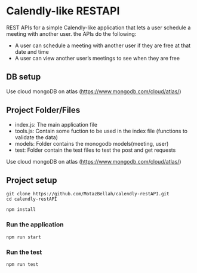 # Calendly-like RESTAPI

REST APIs for a simple Calendly-like application that lets a user schedule a meeting with another user.
the APIs do the following:
- A user can schedule a meeting with another user if they are free at that date and time
- A user can view another user’s meetings to see when they are free

## DB setup

Use cloud mongoDB on atlas (https://www.mongodb.com/cloud/atlas/)

## Project Folder/Files

- index.js: The main application file
- tools.js: Contain some fuction to be used in the index file (functions to validate the data)
- models: Folder contains the monogodb models(meeting, user)
- test: Folder contain the test files to test the post and get requests 

Use cloud mongoDB on atlas (https://www.mongodb.com/cloud/atlas/)

## Project setup
```
git clone https://github.com/MotazBellah/calendly-restAPI.git
cd calendly-restAPI
```
```
npm install
```

### Run the application
```
npm run start
```

### Run the test
```
npm run test
```
